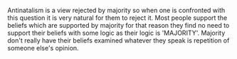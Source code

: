 Antinatalism is a view rejected by majority so when one is confronted with this question it is very natural for them to reject it. Most people support the beliefs which are supported by majority for that reason they find no need to support their beliefs with some logic as their logic is 'MAJORITY'. Majority don't really have their beliefs examined whatever they speak is repetition of someone else's opinion.